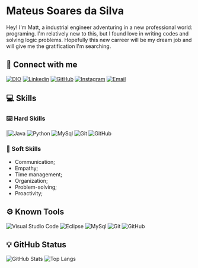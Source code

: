 
# Mateus Soares da Silva

Hey! I'm Matt, a industrial engineer adventuring in a new professional world: programing. I'm relatively new to this, but I found love in writing codes and solving logic problems. Hopefully this new carreer will be my dream job and will give me the gratification I'm searching.

## 🔗 Connect with me
[![DIO](https://img.shields.io/badge/DIO%20Profile-000?style=for-the-badge&logo=DIO)](https://www.dio.me/users/mateus_s18)
[![Linkedin](https://img.shields.io/badge/LinkedIn-000?style=for-the-badge&logo=linkedin&logoColor=0E76A8)](https://www.linkedin.com/in/mateus-soares-0333a81b3/)
[![GitHub](https://img.shields.io/badge/GitHub-000?style=for-the-badge&logo=github)](https://github.com/m4tt18) 
[![Instagram](https://img.shields.io/badge/Instagram-000?style=for-the-badge&logo=instagram)](https://www.instagram.com/m4ttjupiter/)
[![Email](https://img.shields.io/badge/Email-000?style=for-the-badge&logo=microsoft-outlook)](mailto:mateus.s18@hotmail.com)


## 💻 Skills
### ⌨️ Hard Skills
|![Java](https://img.shields.io/badge/Java-000?style=for-the-badge&logo=java) ![Python](https://img.shields.io/badge/Python-000?style=for-the-badge&logo=python) ![MySql](https://img.shields.io/badge/MySql-000?style=for-the-badge&logo=mysql) ![Git](https://img.shields.io/badge/Git-000?style=for-the-badge&logo=git) ![GitHub](https://img.shields.io/badge/GitHub-000?style=for-the-badge&logo=github)

### 🤝 Soft Skills
- Communication;
- Empathy;
- Time management;
- Organization;
- Problem-solving;
- Proactivity;

## ⚙️ Known Tools
![Visual Studio Code](https://img.shields.io/badge/Visual%20Studio%20Code-000?style=for-the-badge&logo=Visual-studio)
![Eclipse](https://img.shields.io/badge/Eclipse-000?style=for-the-badge&logo=Eclipse)
![MySql](https://img.shields.io/badge/MySql-000?style=for-the-badge&logo=mysql) 
![Git](https://img.shields.io/badge/Git-000?style=for-the-badge&logo=git) 
![GitHub](https://img.shields.io/badge/GitHub-000?style=for-the-badge&logo=github)

## 💡 GitHub Status
![GitHub Stats](https://github-readme-stats.vercel.app/api?username=m4tt18&theme=transparent&bg_color=000&border_color=b1d5de&show_icons=true&icon_color=b1d5de&hide_title=true&text_color=FFF)
![Top Langs](https://github-readme-stats-git-masterrstaa-rickstaa.vercel.app/api/top-langs/?username=SEUUSERNAME&layout=compact&bg_color=000&border_color=b1d5de&title_color=b1d5de&text_color=FFF)